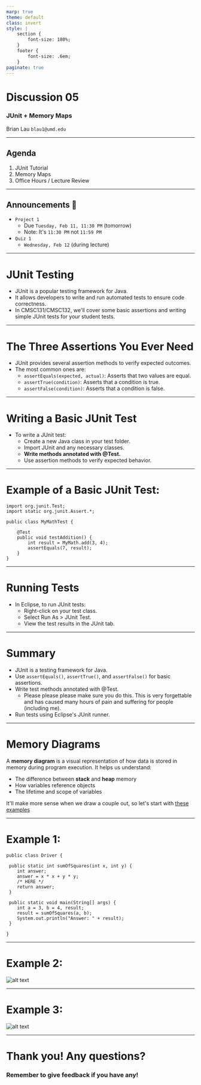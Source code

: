 ```yaml
---
marp: true
theme: default
class: invert
style: |
    section {
        font-size: 180%;
    }
    footer {
        font-size: .6em;
    }
paginate: true
---
```

<!-- 
_paginate: false
_class: invert
-->

# <!--fit--> Discussion 05
<!-- 
_footer: "Credits to Adit Bala for the MARP template <3"
-->

### JUnit + Memory Maps

Brian Lau
`blau1@umd.edu`

---
## Agenda
<!-- 
_footer: Slides available at [`teaching.beelau.dev`](https://teaching.beelau.dev)
-->
1. JUnit Tutorial
2. Memory Maps
3. Office Hours / Lecture Review
---

## Announcements :mega:
<!-- 
_footer: Slides available at [`teaching.beelau.dev`](https://teaching.beelau.dev)
-->
- `Project 1`
    - Due `Tuesday, Feb 11, 11:30 PM` (tomorrow)
    - Note: It's `11:30 PM` not `11:59 PM`
- `Quiz 1`
    - `Wednesday, Feb 12` (during lecture)
---
# JUnit Testing

- JUnit is a popular testing framework for Java.
- It allows developers to write and run automated tests to ensure code correctness.
- In CMSC131/CMSC132, we'll cover some basic assertions and writing simple JUnit tests for your student tests.

---
# The Three Assertions You Ever Need

- JUnit provides several assertion methods to verify expected outcomes.
- The most common ones are:
    - `assertEquals(expected, actual)`: Asserts that two values are equal.
    - `assertTrue(condition)`: Asserts that a condition is true.
    - `assertFalse(condition)`: Asserts that a condition is false.

---
# Writing a Basic JUnit Test
- To write a JUnit test:
    - Create a new Java class in your test folder.
    - Import JUnit and any necessary classes.
    - **Write methods annotated with @Test.**
    - Use assertion methods to verify expected behavior.

---
# Example of a Basic JUnit Test:
```
import org.junit.Test;
import static org.junit.Assert.*;

public class MyMathTest {
    
    @Test
    public void testAddition() {
        int result = MyMath.add(3, 4);
        assertEquals(7, result);
    }
}
```
---
# Running Tests
- In Eclipse, to run JUnit tests:
    - Right-click on your test class.
    - Select Run As > JUnit Test.
    - View the test results in the JUnit tab.
---
# Summary
- JUnit is a testing framework for Java.
- Use `assertEquals()`, `assertTrue()`, and `assertFalse()` for basic assertions.
- Write test methods annotated with @Test.
    - Please please please make sure you do this. This is very forgettable and has caused many hours of pain and suffering for people (including me).
- Run tests using Eclipse's JUnit runner.
---
# Memory Diagrams
A **memory diagram** is a visual representation of how data is stored in memory during program execution. It helps us understand:
- The difference between **stack** and **heap** memory
- How variables reference objects
- The lifetime and scope of variables

It'll make more sense when we draw a couple out, so let's start with [these examples](https://www.cs.umd.edu/class/spring2025/cmsc132-010X-020X/resources/MemoryMapsInformation.pdf)
<!-- 
_footer: Thank you Kamala for your slides :)
-->
---
# Example 1:
```
public class Driver {
    
 public static int sumOfSquares(int x, int y) {
    int answer;
    answer = x * x + y * y;
    /* HERE */
    return answer;
 }

 public static void main(String[] args) {
    int a = 3, b = 4, result;
    result = sumOfSquares(a, b);
    System.out.println("Answer: " + result);
 }

}
```
----
# Example 2:
![alt text](https://i.imgur.com/RBmLVva.png[/img])

----
# Example 3:
![alt text](https://i.imgur.com/2t2V3kj.png[/img])

---
# Thank you! Any questions?

### Remember to give feedback if you have any!
